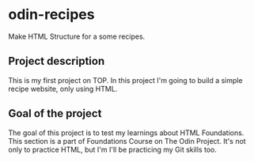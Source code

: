 # odin-recipes
Make HTML Structure for a some recipes.
## Project description
This is my first project on TOP. In this project I'm going to build a simple recipe website, only using HTML.
## Goal of the project
The goal of this project is to test my learnings about HTML Foundations. This section is a part of Foundations Course on The Odin Project.
It's not only to practice HTML, but I'm I'll be practicing my Git skills too.